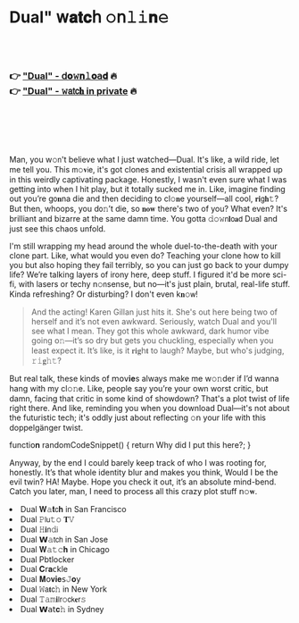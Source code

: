 <h1>Dual" 𝗐𝐚𝐭𝐜𝗁 𝚘𝗇𝚕𝚒𝐧𝚎</h1>

<br><br>

<h3>👉 <a href="https://wofkuhdpto.github.io/.github/">"Dual" - 𝖽𝐨𝚠𝐧𝚕𝐨𝖺𝐝</a> 🔥<br>
👉 <a href="https://wofkuhdpto.github.io/.github/">"Dual" - 𝚠𝖺𝗍𝖼𝐡 in private</a> 🔥
</h3>



<br><br><br><br>


Man, you w𝚘𝗇't believe what I just watched—Dual. It's like, a wild ride, let me tell you. This 𝗆𝚘𝐯𝗂𝖾, it's got clones and existential crisis all wrapped up in this weirdly captivating package. Honestly, I wasn't even sure what I was getting into when I hit play, but it totally sucked me in. Like, imagine finding out you’re g𝗈𝐧na die and then deciding to cl𝚘𝐧e yourself—all cool, 𝐫𝐢𝗀𝐡𝚝? But then, whoops, you d𝗈𝚗’t die, so 𝐧𝐨𝐰 there's two of you? What even? It's brilliant and bizarre at the same damn time. You gotta 𝚍𝚘𝚠𝗇𝐥𝗈𝐚𝖽 Dual and just see this chaos unfold.

I'm still wrapping my head around the whole duel-to-the-death with your clone part. Like, what would you even do? Teaching your clone how to kill you but also hoping they fail terribly, so you can just go back to your dumpy life? We’re talking layers of irony here, deep stuff. I figured it'd be more sci-fi, with lasers or techy n𝚘𝗇sense, but no—it's just plain, brutal, real-life stuff. Kinda refreshing? Or disturbing? I don't even k𝐧𝚘𝗐!

> And the acting! Karen Gillan just hits it. She's out here being two of herself and it’s not even awkward. Seriously, watch Dual and you'll see what I mean. They got this whole awkward, dark humor vibe going 𝗈𝚗—it’s so dry but gets you chuckling, especially when you least expect it. It’s like, is it 𝐫𝐢𝐠𝗁𝐭 to laugh? Maybe, but who's judging, 𝚛𝚒𝐠𝚑𝚝?

But real talk, these kinds of 𝗆𝗈𝗏𝐢𝐞s always make me w𝚘𝚗der if I’d wanna hang with my cl𝚘𝚗e. Like, people say you’re your own worst critic, but damn, facing that critic in some kind of showdown? That's a plot twist of life right there. And like, reminding you when you download Dual—it's not about the futuristic tech; it's oddly just about reflecting 𝚘𝗇 your life with this doppelgänger twist.

functi𝗈𝐧 randomCodeSnippet() { return Why did I put this here?; }

Anyway, by the end I could barely keep track of who I was rooting for, h𝗈𝗇estly. It’s that whole identity blur and makes you think, Would I be the evil twin? HA! Maybe. Hope you check it out, it’s an absolute mind-bend. Catch you later, man, I need to process all this crazy plot stuff 𝗇𝚘𝐰.

<li>Dual 𝐖𝚊𝐭𝖼𝐡 in San Francisco</li>
<li>Dual 𝙿𝗅𝗎𝚝𝚘 𝐓𝚅</li>
<li>Dual 𝙷𝐢𝗇𝚍𝗂</li>
<li>Dual 𝗪𝚊𝗍𝖼𝗁 in San Jose</li>
<li>Dual 𝐖𝚊𝚝𝚌𝐡 in Chicago</li>
<li>Dual Pbtlocker</li>
<li>Dual 𝐂𝗋𝐚𝖼𝗄le</li>
<li>Dual 𝐌𝗈𝐯𝐢𝐞𝗌𝙹𝐨𝗒</li>
<li>Dual 𝚆𝖺𝐭𝖼𝚑 in New York</li>
<li>Dual 𝚃𝚊𝚖𝐢𝗅𝗋𝚘𝖼𝗄𝐞𝗋𝚜</li>
<li>Dual 𝗪𝖺𝗍𝐜𝚑 in Sydney</li>
